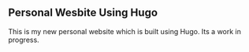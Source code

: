 ## Personal Wesbite Using Hugo

This is my new personal website which is built using Hugo. Its a work in progress.
